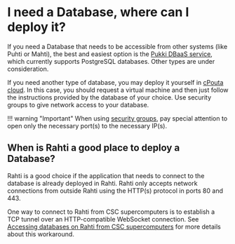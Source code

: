 # I need a Database, where can I deploy it?

If you need a Database that needs to be accessible from other systems (like
Puhti or Mahti), the best and easiest option is the
[Pukki DBaaS service](../../cloud/dbaas/index.md), which currently supports
PostgreSQL databases. Other types are under consideration.

If you need another type of database, you may deploy it yourself in
[cPouta cloud](../../cloud/pouta/index.md). In this case, you should request a
virtual machine and then just follow the instructions provided by the database
of your choice. Use security groups to give network access to your database.

!!! warning "Important"
    When using
    [security groups](/cloud/pouta/launch-vm-from-web-gui/#firewalls-and-security-groups),
    pay special attention to open only the necessary port(s) to the necessary
    IP(s).

## When is Rahti a good place to deploy a Database?

Rahti is a good choice if the application that needs to connect to the database
is already deployed in Rahti. Rahti only accepts network connections from
outside Rahti using the HTTP(s) protocol in ports 80 and 443.

One way to connect to Rahti from CSC supercomputers is to establish a TCP
tunnel over an HTTP-compatible WebSocket connection. See
[Accessing databases on Rahti from CSC supercomputers](../../cloud/rahti2/tutorials/connect-database-hpc.md)
for more details about this workaround.

